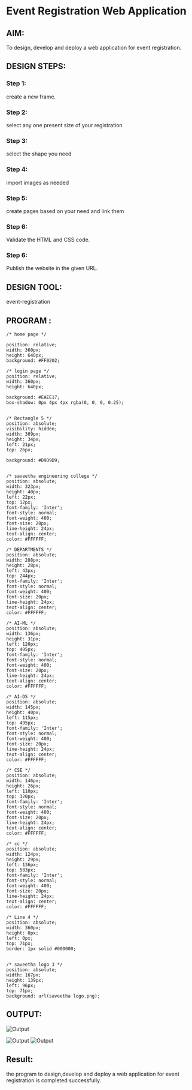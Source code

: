 # Event Registration Web Application

## AIM:
To design, develop and deploy a web application for event registration.

## DESIGN STEPS:

### Step 1:
create a new frame.

### Step 2:
select any one present size of your registration

### Step 3:
select the shape you need

### Step 4:
import images as needed

### Step 5:
create pages based on your need and link them 
### Step 6:

Validate the HTML and CSS code.

### Step 6:

Publish the website in the given URL.

## DESIGN TOOL:
event-registration
## PROGRAM :
```
/* home page */

position: relative;
width: 360px;
height: 640px;
background: #FF0202;

/* login page */
position: relative;
width: 360px;
height: 640px;

background: #EAEE17;
box-shadow: 0px 4px 4px rgba(0, 0, 0, 0.25);


/* Rectangle 5 */
position: absolute;
visibility: hidden;
width: 309px;
height: 34px;
left: 21px;
top: 26px;

background: #D9D9D9;


/* saveetha engineering college */
position: absolute;
width: 323px;
height: 40px;
left: 22px;
top: 12px;
font-family: 'Inter';
font-style: normal;
font-weight: 400;
font-size: 20px;
line-height: 24px;
text-align: center;
color: #FFFFFF;

/* DEPARTMENTS */
position: absolute;
width: 288px;
height: 28px;
left: 43px;
top: 244px;
font-family: 'Inter';
font-style: normal;
font-weight: 400;
font-size: 20px;
line-height: 24px;
text-align: center;
color: #FFFFFF;

/* AI-ML */
position: absolute;
width: 136px;
height: 31px;
left: 120px;
top: 405px;
font-family: 'Inter';
font-style: normal;
font-weight: 400;
font-size: 20px;
line-height: 24px;
text-align: center;
color: #FFFFFF;

/* AI-DS */
position: absolute;
width: 145px;
height: 40px;
left: 115px;
top: 495px;
font-family: 'Inter';
font-style: normal;
font-weight: 400;
font-size: 20px;
line-height: 24px;
text-align: center;
color: #FFFFFF;

/* CSE */
position: absolute;
width: 146px;
height: 26px;
left: 110px;
top: 320px;
font-family: 'Inter';
font-style: normal;
font-weight: 400;
font-size: 20px;
line-height: 24px;
text-align: center;
color: #FFFFFF;

/* cc */
position: absolute;
width: 124px;
height: 29px;
left: 136px;
top: 583px;
font-family: 'Inter';
font-style: normal;
font-weight: 400;
font-size: 20px;
line-height: 24px;
text-align: center;
color: #FFFFFF;

/* Line 4 */
position: absolute;
width: 360px;
height: 0px;
left: 0px;
top: 71px;
border: 1px solid #000000;


/* saveetha logo 3 */
position: absolute;
width: 167px;
height: 139px;
left: 96px;
top: 71px;
background: url(saveetha logo.png);
```
## OUTPUT:
![Output](./out1.png)

![Output](./out2.png)
![Output](./out3.png)


## Result:
the program to design,develop and deploy a web application for event registration is completed successfully.
